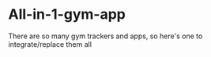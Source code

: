 # All-in-1-gym-app
There are so many gym trackers and apps, so here's one to integrate/replace them all
